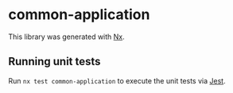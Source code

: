 # common-application

This library was generated with [Nx](https://nx.dev).

## Running unit tests

Run `nx test common-application` to execute the unit tests via [Jest](https://jestjs.io).
